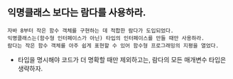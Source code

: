 ## 익명클래스 보다는 람다를 사용하라.
  ```
  자바 8부터 작은 함수 객체를 구현하는 데 적합한 람다가 도입되었다.
  익명클래스는(함수형 인터페이스가 아닌) 타입의 인터페이스를 만들 때만 사용하라.
  람다는 작은 함수 객체를 아주 쉽게 표현할 수 있어 함수형 프로그래밍의 지평을 열었다.
  ```
  - 타입을 명시해야 코드가 더 명확할 때만 제외하고는, 람다의 모든 매개변수 타입은 생략하자.
  

## 
